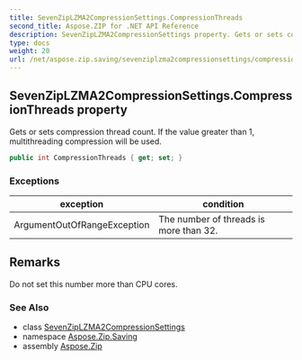 ```yaml
---
title: SevenZipLZMA2CompressionSettings.CompressionThreads
second_title: Aspose.ZIP for .NET API Reference
description: SevenZipLZMA2CompressionSettings property. Gets or sets compression thread count. If the value greater than 1 multithreading compression will be used
type: docs
weight: 20
url: /net/aspose.zip.saving/sevenziplzma2compressionsettings/compressionthreads/
---
```

## SevenZipLZMA2CompressionSettings.CompressionThreads property

Gets or sets compression thread count. If the value greater than 1, multithreading compression will be used.

```csharp
public int CompressionThreads { get; set; }
```

### Exceptions

| exception | condition |
| --- | --- |
| ArgumentOutOfRangeException | The number of threads is more than 32. |

## Remarks

Do not set this number more than CPU cores.

### See Also

* class [SevenZipLZMA2CompressionSettings](../)
* namespace [Aspose.Zip.Saving](../../sevenziplzma2compressionsettings/)
* assembly [Aspose.Zip](../../../)



